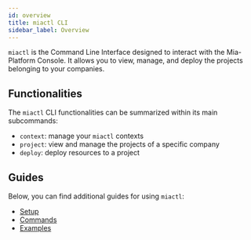 ```yaml
---
id: overview
title: miactl CLI
sidebar_label: Overview
---
```

`miactl` is the Command Line Interface designed to interact with the Mia-Platform Console.
It allows you to view, manage, and deploy the projects belonging to your companies.

## Functionalities

The `miactl` CLI functionalities can be summarized within its main subcommands:

- `context`: manage your `miactl` contexts
- `project`: view and manage the projects of a specific company
- `deploy`: deploy resources to a project

## Guides

Below, you can find additional guides for using `miactl`:

- [Setup](./setup.md)
- [Commands](./commands.md)
- [Examples](./examples.md)
